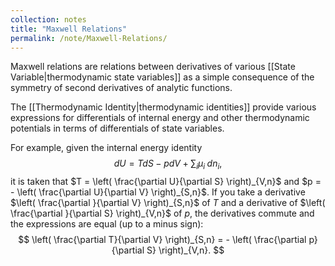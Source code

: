 ```yaml
---
collection: notes
title: "Maxwell Relations"
permalink: /note/Maxwell-Relations/
---
```

Maxwell relations are relations between derivatives of various [[State Variable|thermodynamic state variables]] as a simple consequence of the symmetry of second derivatives of analytic functions.

The [[Thermodynamic Identity|thermodynamic identities]] provide various expressions for differentials of internal energy and other thermodynamic potentials in terms of differentials of state variables. 

For example, given the internal energy identity
$$
dU = T dS - p dV + \sum_i \mu_i \; dn_i,
$$
it is taken that $T = \left( \frac{\partial U}{\partial S} \right)_{V,n}$ and $p = - \left( \frac{\partial U}{\partial V} \right)_{S,n}$. If you take a derivative $\left( \frac{\partial }{\partial V} \right)_{S,n}$ of $T$ and a derivative of $\left( \frac{\partial }{\partial S} \right)_{V,n}$ of $p$, the derivatives commute and the expressions are equal (up to a minus sign):
$$
\left( \frac{\partial T}{\partial V} \right)_{S,n} = - \left( \frac{\partial p}{\partial S} \right)_{V,n}.
$$

